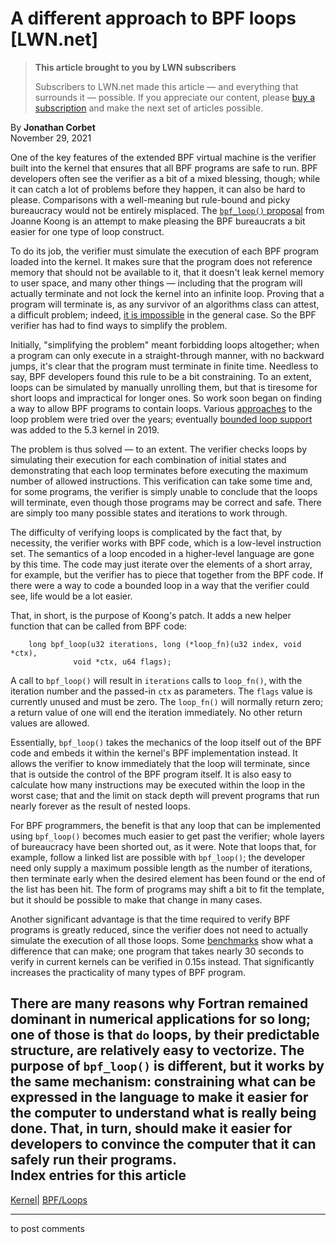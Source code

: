 # A different approach to BPF loops [LWN.net]

> **This article brought to you by LWN subscribers**
> 
> Subscribers to LWN.net made this article — and everything that surrounds it — possible. If you appreciate our content, please [buy a subscription](/Promo/nst-nag3/subscribe) and make the next set of articles possible. 

By **Jonathan Corbet**  
November 29, 2021 

One of the key features of the extended BPF virtual machine is the verifier built into the kernel that ensures that all BPF programs are safe to run. BPF developers often see the verifier as a bit of a mixed blessing, though; while it can catch a lot of problems before they happen, it can also be hard to please. Comparisons with a well-meaning but rule-bound and picky bureaucracy would not be entirely misplaced. The [`bpf_loop()` proposal](/ml/bpf/20211123183409.3599979-1-joannekoong@fb.com/) from Joanne Koong is an attempt to make pleasing the BPF bureaucrats a bit easier for one type of loop construct. 

To do its job, the verifier must simulate the execution of each BPF program loaded into the kernel. It makes sure that the program does not reference memory that should not be available to it, that it doesn't leak kernel memory to user space, and many other things — including that the program will actually terminate and not lock the kernel into an infinite loop. Proving that a program will terminate is, as any survivor of an algorithms class can attest, a difficult problem; indeed, [it is impossible](https://en.wikipedia.org/wiki/Halting_problem) in the general case. So the BPF verifier has had to find ways to simplify the problem. 

Initially, "simplifying the problem" meant forbidding loops altogether; when a program can only execute in a straight-through manner, with no backward jumps, it's clear that the program must terminate in finite time. Needless to say, BPF developers found this rule to be a bit constraining. To an extent, loops can be simulated by manually unrolling them, but that is tiresome for short loops and impractical for longer ones. So work soon began on finding a way to allow BPF programs to contain loops. Various [approaches](/Articles/773605/) to the loop problem were tried over the years; eventually [bounded loop support](/Articles/794934/) was added to the 5.3 kernel in 2019. 

The problem is thus solved — to an extent. The verifier checks loops by simulating their execution for each combination of initial states and demonstrating that each loop terminates before executing the maximum number of allowed instructions. This verification can take some time and, for some programs, the verifier is simply unable to conclude that the loops will terminate, even though those programs may be correct and safe. There are simply too many possible states and iterations to work through. 

The difficulty of verifying loops is complicated by the fact that, by necessity, the verifier works with BPF code, which is a low-level instruction set. The semantics of a loop encoded in a higher-level language are gone by this time. The code may just iterate over the elements of a short array, for example, but the verifier has to piece that together from the BPF code. If there were a way to code a bounded loop in a way that the verifier could see, life would be a lot easier. 

That, in short, is the purpose of Koong's patch. It adds a new helper function that can be called from BPF code: 
    
    
        long bpf_loop(u32 iterations, long (*loop_fn)(u32 index, void *ctx),
        		  void *ctx, u64 flags);
    

A call to `bpf_loop()` will result in `iterations` calls to `loop_fn()`, with the iteration number and the passed-in `ctx` as parameters. The `flags` value is currently unused and must be zero. The `loop_fn()` will normally return zero; a return value of one will end the iteration immediately. No other return values are allowed. 

Essentially, `bpf_loop()` takes the mechanics of the loop itself out of the BPF code and embeds it within the kernel's BPF implementation instead. It allows the verifier to know immediately that the loop will terminate, since that is outside the control of the BPF program itself. It is also easy to calculate how many instructions may be executed within the loop in the worst case; that and the limit on stack depth will prevent programs that run nearly forever as the result of nested loops. 

For BPF programmers, the benefit is that any loop that can be implemented using `bpf_loop()` becomes much easier to get past the verifier; whole layers of bureaucracy have been shorted out, as it were. Note that loops that, for example, follow a linked list are possible with `bpf_loop()`; the developer need only supply a maximum possible length as the number of iterations, then terminate early when the desired element has been found or the end of the list has been hit. The form of programs may shift a bit to fit the template, but it should be possible to make that change in many cases. 

Another significant advantage is that the time required to verify BPF programs is greatly reduced, since the verifier does not need to actually simulate the execution of all those loops. Some [benchmarks](/ml/bpf/20211123183409.3599979-4-joannekoong@fb.com/) show what a difference that can make; one program that takes nearly 30 seconds to verify in current kernels can be verified in 0.15s instead. That significantly increases the practicality of many types of BPF program. 

There are many reasons why Fortran remained dominant in numerical applications for so long; one of those is that `do` loops, by their predictable structure, are relatively easy to vectorize. The purpose of `bpf_loop()` is different, but it works by the same mechanism: constraining what can be expressed in the language to make it easier for the computer to understand what is really being done. That, in turn, should make it easier for developers to convince the computer that it can safely run their programs.  
Index entries for this article  
---  
[Kernel](/Kernel/Index)| [BPF/Loops](/Kernel/Index#BPF-Loops)  
  


* * *

to post comments 
